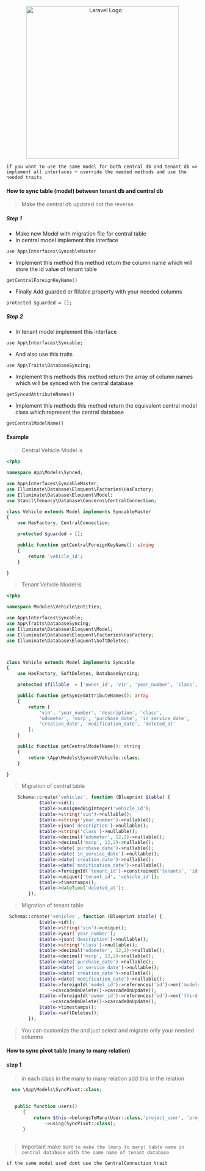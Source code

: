 <p align="center"><a href="https://laravel.com" target="_blank"><img src="https://raw.githubusercontent.com/laravel/art/master/logo-lockup/5%20SVG/2%20CMYK/1%20Full%20Color/laravel-logolockup-cmyk-red.svg" width="400" alt="Laravel Logo"></a></p>


```
if you want to use the same model for both central db and tenant db => implement all interfaces + override the needed methods and use the needed traits
```
#### How to sync table (model) between tenant db and central db 

> Make the central db updated not the reverse

##### Step 1
- Make new Model with migration file for central table
- In central model implement this interface

`
use App\Interfaces\SyncableMaster
`

- Implement this method this method return the column name 
which will store the id value of tenant table

`
 getCentralForeignKeyName()
`
- Finally Add guarded or fillable property with your needed columns

`
  protected $guarded = [];
`
##### Step 2

- In tenant model implement this interface

`
use App\Interfaces\Syncable;
`

- And also use this traits

`
use App\Traits\DatabaseSyncing;
`
- Implement this methods
this method return the array of column names which will be synced with the central database

`
getSyncedAttributeNames()
`

- Implement this methods
this method return the equivalent central model class which represent the central database


`
getCentralModelName()
`

#### Example

> Central Vehicle Model is

```php
<?php

namespace App\Models\Synced;

use App\Interfaces\SyncableMaster;
use Illuminate\Database\Eloquent\Factories\HasFactory;
use Illuminate\Database\Eloquent\Model;
use Stancl\Tenancy\Database\Concerns\CentralConnection;

class Vehicle extends Model implements SyncableMaster
{
    use HasFactory, CentralConnection;

    protected $guarded = [];

    public function getCentralForeignKeyName(): string
    {
        return 'vehicle_id';
    }

}
```

> Tenant Vehicle Model is

```php
<?php

namespace Modules\Vehicle\Entities;

use App\Interfaces\Syncable;
use App\Traits\DatabaseSyncing;
use Illuminate\Database\Eloquent\Model;
use Illuminate\Database\Eloquent\Factories\HasFactory;
use Illuminate\Database\Eloquent\SoftDeletes;



class Vehicle extends Model implements Syncable
{
    use HasFactory, SoftDeletes, DatabaseSyncing;

    protected $fillable  = ['owner_id', 'vin', 'year_number', 'class', 'description', 'msrp', 'model_id', 'odometer', 'purchase_date', 'in_service_date', 'creation_date', 'modification_date'];

    public function getSyncedAttributeNames(): array
    {
        return [
            'vin', 'year_number', 'description', 'class',
            'odometer', 'msrp', 'purchase_date', 'in_service_date',
            'creation_date', 'modification_date', 'deleted_at'
        ];
    }

    public function getCentralModelName(): string
    {
        return \App\Models\Synced\Vehicle::class;
    }

}

```
> Migration of central table
```php
    Schema::create('vehicles', function (Blueprint $table) {
            $table->id();
            $table->unsignedBigInteger('vehicle_id');
            $table->string('vin')->nullable();
            $table->string('year_number')->nullable();
            $table->json('description')->nullable();
            $table->string('class')->nullable();
            $table->decimal('odometer', 12,2)->nullable();
            $table->decimal('msrp', 12,2)->nullable();
            $table->date('purchase_date')->nullable();
            $table->date('in_service_date')->nullable();
            $table->date('creation_date')->nullable();
            $table->date('modification_date')->nullable();
            $table->foreignId('tenant_id')->constrained('tenants', 'id')->onUpdate('cascade')->onDelete('cascade');
            $table->unique(['tenant_id', 'vehicle_id']);
            $table->timestamps();
            $table->dateTime('deleted_at');
        });
```

> Migration of tenant table

```php
 Schema::create('vehicles', function (Blueprint $table) {
            $table->id();
            $table->string('vin')->unique();
            $table->year('year_number');
            $table->json('description')->nullable();
            $table->string('class')->nullable();
            $table->decimal('odometer', 12,2)->nullable();
            $table->decimal('msrp', 12,2)->nullable();
            $table->date('purchase_date')->nullable();
            $table->date('in_service_date')->nullable();
            $table->date('creation_date')->nullable();
            $table->date('modification_date')->nullable();
            $table->foreignId('model_id')->references('id')->on('models')
                ->cascadeOnDelete()->cascadeOnUpdate();
            $table->foreignId('owner_id')->references('id')->on('third_parties')
                ->cascadeOnDelete()->cascadeOnUpdate();
            $table->timestamps();
            $table->softDeletes();
        });
```

> You can customize the and just select and migrate only your needed columns

#### How to sync pivot table (many to many relation) 

#### step 1

> in each class in the many to many relation add this in the relation

```php
  use \App\Models\SyncPivot::class;
  
  
   public function users()
      {
          return $this->belongsToMany(User::class,'project_user', 'project_id', 'user_id')
              ->using(SyncPivot::class);
      }
      
```
> Important make sure  ```to make the (many to many) table name in central database with the same name of tenant database```
```
if the same model used dont use the CentralConnection trait
```
